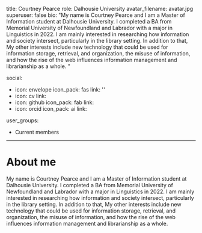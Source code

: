 
title: Courtney Pearce 
role: Dalhousie University
avatar_filename: avatar.jpg
superuser: false
bio: "My name is Courtney Pearce and I am a Master of Information student at Dalhousie University. I completed a BA from Memorial University of Newfoundland and Labrador with a major in Linguistics in 2022. I am mainly interested in researching how information and society intersect, particularly in the library setting. In addition to that, My other interests include new technology that could be used for information storage, retrieval, and organization, the misuse of information, and how the rise of the web influences information management and librarianship as a whole. "


social:
- icon: envelope
  icon_pack: fas
  link: ''
- icon: cv
  link: 
- icon: github
  icon_pack: fab
  link: 
- icon: orcid
  icon_pack: ai
  link: 

user_groups:
  - Current members
---

# About me

My name is Courtney Pearce and I am a Master of Information student at Dalhousie University. I completed a BA from Memorial University of Newfoundland and Labrador with a major in Linguistics in 2022. I am mainly interested in researching how information and society intersect, particularly in the library setting. In addition to that, My other interests include new technology that could be used for information storage, retrieval, and organization, the misuse of information, and how the rise of the web influences information management and librarianship as a whole. 
